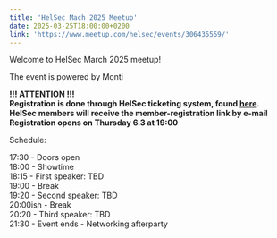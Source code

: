 ```yaml
---
title: 'HelSec Mach 2025 Meetup'
date: 2025-03-25T18:00:00+0200
link: 'https://www.meetup.com/helsec/events/306435559/'
---
```


Welcome to HelSec March 2025 meetup!

 The event is powered by Monti

 **!!! ATTENTION !!!**  
**Registration is done through HelSec ticketing system, found [here](<https://events.helsec.fi/helsec/p8zcr/>).**  
**HelSec members will receive the member-registration link by e-mail**  
**Registration opens on Thursday 6.3 at 19:00**

 Schedule:

 17:30 - Doors open  
18:00 - Showtime  
18:15 - First speaker: TBD  
19:00 - Break  
19:20 - Second speaker: TBD  
20:00ish - Break  
20:20 - Third speaker: TBD  
21:30 - Event ends - Networking afterparty

 